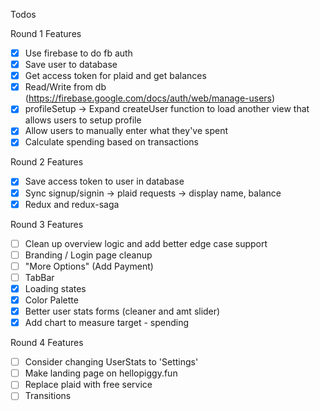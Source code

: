 Todos

Round 1 Features
- [x] Use firebase to do fb auth
- [x] Save user to database
- [x] Get access token for plaid and get balances
- [x] Read/Write from db (https://firebase.google.com/docs/auth/web/manage-users)
- [x] profileSetup -> Expand createUser function to load another view that allows users to setup profile
- [x] Allow users to manually enter what they've spent
- [x] Calculate spending based on transactions

Round 2 Features
- [x] Save access token to user in database
- [x] Sync signup/signin -> plaid requests -> display name, balance
- [x] Redux and redux-saga

Round 3 Features
- [ ] Clean up overview logic and add better edge case support
- [ ] Branding / Login page cleanup
- [ ] "More Options" (Add Payment)
- [ ] TabBar
- [x] Loading states
- [x] Color Palette
- [x] Better user stats forms (cleaner and amt slider)
- [x] Add chart to measure target - spending

Round 4 Features
- [ ] Consider changing UserStats to 'Settings'
- [ ] Make landing page on hellopiggy.fun
- [ ] Replace plaid with free service
- [ ] Transitions
